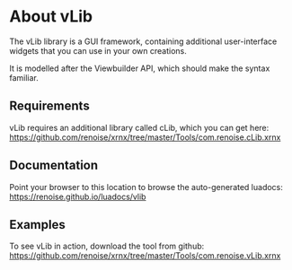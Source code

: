 # About vLib

The vLib library is a GUI framework, containing additional user-interface widgets that you can use in your own creations.

It is modelled after the Viewbuilder API, which should make the syntax familiar. 

## Requirements

vLib requires an additional library called cLib, which you can get here:
https://github.com/renoise/xrnx/tree/master/Tools/com.renoise.cLib.xrnx

## Documentation

Point your browser to this location to browse the auto-generated luadocs:
https://renoise.github.io/luadocs/vlib

## Examples 

To see vLib in action, download the tool from github:
https://github.com/renoise/xrnx/tree/master/Tools/com.renoise.vLib.xrnx

